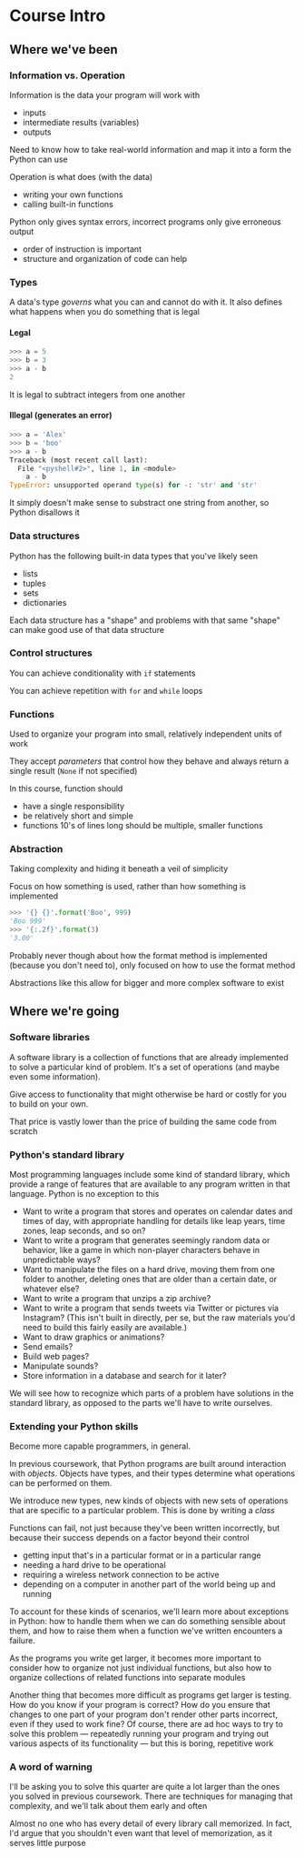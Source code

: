 # Course Intro

## Where we've been

### Information vs. Operation

Information is the data your program will work with

- inputs
- intermediate results (variables)
- outputs

Need to know how to take real-world information and map it into a form the Python can use

Operation is what does (with the data)

- writing your own functions
- calling built-in functions

Python only gives syntax errors, incorrect programs only give erroneous output

- order of instruction is important
- structure and organization of code can help

### Types

A data's type *governs* what you can and cannot do with it. It also defines what happens when you do something that is legal

#### Legal

```Python
>>> a = 5
>>> b = 3
>>> a - b
2
```

It is legal to subtract integers from one another

#### Illegal (generates an error)

```Python
>>> a = 'Alex'
>>> b = 'boo'
>>> a - b
Traceback (most recent call last):  
  File "<pyshell#2>", line 1, in <module>  
    a - b  
TypeError: unsupported operand type(s) for -: 'str' and 'str'
```

It simply doesn't make sense to substract one string from another, so Python disallows it

### Data structures

Python has the following built-in data types that you've likely seen

- lists
- tuples
- sets
- dictionaries

Each data structure has a "shape" and problems with that same "shape" can make good use of that data structure

### Control structures

You can achieve conditionality with `if` statements

You can achieve repetition with `for` and `while` loops

### Functions

Used to organize your program into small, relatively independent units of work

They accept *parameters* that control how they behave and always return a single result (`None` if not specified)

In this course, function should

- have a single responsibility
- be relatively short and simple
- functions 10's of lines long should be multiple, smaller functions

### Abstraction

Taking complexity and hiding it beneath a veil of simplicity

Focus on how something is used, rather than how something is implemented

```Python
>>> '{} {}'.format('Boo', 999)  
'Boo 999'  
>>> '{:.2f}'.format(3)  
'3.00'
```

Probably never though about how the format method is implemented (because you don't need to), only focused on how to use the format method

Abstractions like this allow for bigger and more complex software to exist

## Where we're going

### Software libraries

A software library is a collection of functions that are already implemented to solve a particular kind of problem. It's a set of operations (and maybe even some information).

Give access to functionality that might otherwise be hard or costly for you to build on your own.

That price is vastly lower than the price of building the same code from scratch

### Python's standard library

Most programming languages include some kind of standard library, which provide a range of features that are available to any program written in that language. Python is no exception to this

- Want to write a program that stores and operates on calendar dates and times of day, with appropriate handling for details like leap years, time zones, leap seconds, and so on?
- Want to write a program that generates seemingly random data or behavior, like a game in which non-player characters behave in unpredictable ways?
- Want to manipulate the files on a hard drive, moving them from one folder to another, deleting ones that are older than a certain date, or whatever else?
- Want to write a program that unzips a zip archive?
- Want to write a program that sends tweets via Twitter or pictures via Instagram? (This isn't built in directly, per se, but the raw materials you'd need to build this fairly easily are available.)
- Want to draw graphics or animations?
- Send emails?
- Build web pages?
- Manipulate sounds?
- Store information in a database and search for it later?

We will see how to recognize which parts of a problem have solutions in the standard library, as opposed to the parts we'll have to write ourselves.

### Extending your Python skills

Become more capable programmers, in general.

In previous coursework, that Python programs are built around interaction with *objects*. Objects have types, and their types determine what operations can be performed on them.

We introduce new types, new kinds of objects with new sets of operations that are specific to a particular problem. This is done by writing a *class*

Functions can fail, not just because they've been written incorrectly, but because their success depends on a factor beyond their control

- getting input that's in a particular format or in a particular range
- needing a hard drive to be operational
- requiring a wireless network connection to be active
- depending on a computer in another part of the world being up and running

To account for these kinds of scenarios, we'll learn more about exceptions in Python: how to handle them when we can do something sensible about them, and how to raise them when a function we've written encounters a failure.

As the programs you write get larger, it becomes more important to consider how to organize not just individual functions, but also how to organize collections of related functions into separate modules

Another thing that becomes more difficult as programs get larger is testing. How do you know if your program is correct? How do you ensure that changes to one part of your program don't render other parts incorrect, even if they used to work fine? Of course, there are ad hoc ways to try to solve this problem — repeatedly running your program and trying out various aspects of its functionality — but this is boring, repetitive work

### A word of warning

I'll be asking you to solve this quarter are quite a lot larger than the ones you solved in previous coursework. There are techniques for managing that complexity, and we'll talk about them early and often

Almost no one who has every detail of every library call memorized. In fact, I'd argue that you shouldn't even want that level of memorization, as it serves little purpose